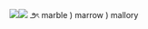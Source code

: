 ![](https://files.catbox.moe/9xbq0s.gif)![](https://files.catbox.moe/pzo7af.gif) ౨ৎ marble ) marrow ) mallory